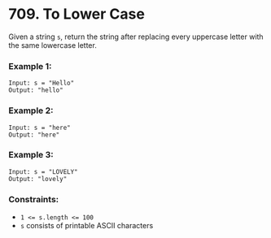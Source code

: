 # 709. To Lower Case

Given a string `s`, return the string after replacing every uppercase letter with the same lowercase letter.

### Example 1:

```
Input: s = "Hello"
Output: "hello"
```

### Example 2:

```
Input: s = "here"
Output: "here"
```

### Example 3:

```
Input: s = "LOVELY"
Output: "lovely"
```

### Constraints:

- `1 <= s.length <= 100`
- `s` consists of printable ASCII characters
